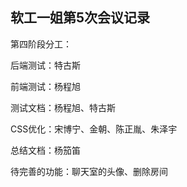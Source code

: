 ## 软工一姐第5次会议记录

第四阶段分工：

后端测试：特古斯

前端测试：杨程旭

测试文档：杨程旭、特古斯

CSS优化：宋博宁、金朝、陈正胤、朱泽宇

总结文档：杨笳笛



待完善的功能：聊天室的头像、删除房间